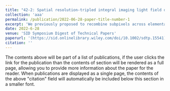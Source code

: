 ```yaml
---
title: "42‐2: Spatial resolution‐tripled integral imaging light field displays with no loss of angular resolution by recombining subpixels with zero sampling error"
collection: 'aaa'
permalink: /publication/2022-06-28-paper-title-number-1
excerpt: 'We previously proposed to recombine subpixels across elemental images to triple the spatial resolution of integral imaging light field displays; however, the sampling errors of subpixels force us to waive a portion of subpixels, resulting in a reduced angular resolution. In this study, the sampling errors of all subpixels are demonstrated to be zero under a specific system configuration; thus, no angular resolution is lost with a tripled spatial resolution.'
date: 2022-6-28
venue: 'SID Symposium Digest of Technical Papers'
paperurl: '(https://sid.onlinelibrary.wiley.com/doi/10.1002/sdtp.15541)'
citation: ''
---
```


The contents above will be part of a list of publications, if the user clicks the link for the publication than the contents of section will be rendered as a full page, allowing you to provide more information about the paper for the reader. When publications are displayed as a single page, the contents of the above "citation" field will automatically be included below this section in a smaller font.
